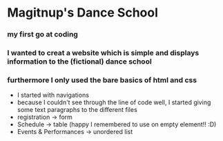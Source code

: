 # Magitnup's Dance School

### my first go at coding
### I wanted to creat a website which is simple and displays information to the (fictional) dance school
### furthermore I only used the bare basics of html and css

+ I started with navigations
+ because I couldn't see through the line of code well, I started giving some text paragraphs to the different files
+ registration -> form
+ Schedule -> table (happy I remembered to use on empty <th> element!! :D)
+ Events & Performances -> unordered list
